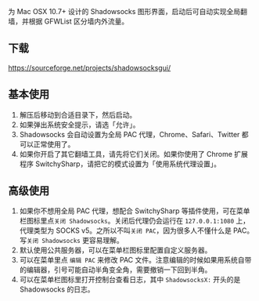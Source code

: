 为 Mac OSX 10.7+ 设计的 Shadowsocks 图形界面，启动后可自动实现全局翻墙，并根据 GFWList 区分墙内外流量。

下载
----
https://sourceforge.net/projects/shadowsocksgui/

基本使用
-------
1. 解压后移动到合适目录下，然后启动。
2. 如果弹出系统安全提示，请选「允许」。
3. Shadowsocks 会自动设置为全局 PAC 代理，Chrome、Safari、Twitter 都可以正常使用了。
4. 如果你开启了其它翻墙工具，请先将它们关闭。如果你使用了 Chrome 扩展程序 SwitchySharp，请把它的模式设置为「使用系统代理设置」。

高级使用
-------
1. 如果你不想用全局 PAC 代理，想配合 SwitchySharp 等插件使用，可在菜单栏图标里点`关闭 Shadowsocks`。关闭后代理仍会运行在 `127.0.0.1:1080` 上，代理类型为 SOCKS v5。之所以不叫`关闭 PAC`，因为很多人不懂什么是 PAC。写`关闭 Shadowsocks` 更容易理解。
2. 默认使用公共服务器，可以在菜单栏图标里配置自定义服务器。
3. 可以在菜单里点 `编辑 PAC` 来修改 PAC 文件。注意编辑的时候如果用系统自带的编辑器，引号可能自动半角变全角，需要撤销一下回到半角。
4. 可以在菜单栏图标里打开控制台查看日志，其中 `ShadowsocksX:` 开头的是 Shadowsocks 的日志。

